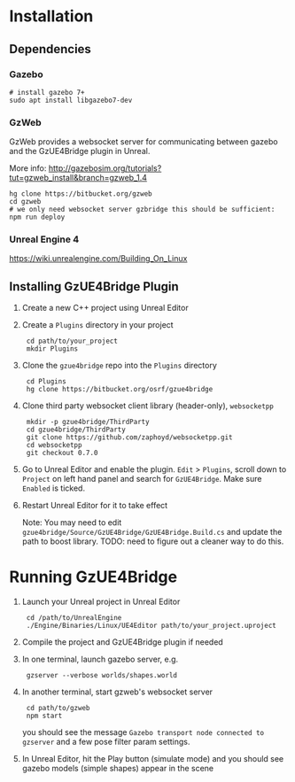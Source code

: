# Installation

## Dependencies

### Gazebo

~~~
# install gazebo 7+
sudo apt install libgazebo7-dev
~~~

### GzWeb

GzWeb provides a websocket server for communicating between gazebo and the GzUE4Bridge plugin in Unreal.

More info: http://gazebosim.org/tutorials?tut=gzweb_install&branch=gzweb_1.4

    hg clone https://bitbucket.org/gzweb
    cd gzweb
    # we only need websocket server gzbridge this should be sufficient:
    npm run deploy

### Unreal Engine 4

https://wiki.unrealengine.com/Building_On_Linux

## Installing GzUE4Bridge Plugin

1. Create a new C++ project using Unreal Editor

1. Create a `Plugins` directory in your project

        cd path/to/your_project
        mkdir Plugins

1. Clone the `gzue4bridge` repo into the `Plugins` directory

        cd Plugins
        hg clone https://bitbucket.org/osrf/gzue4bridge

1. Clone third party websocket client library (header-only), `websocketpp`

        mkdir -p gzue4bridge/ThirdParty
        cd gzue4bridge/ThirdParty
        git clone https://github.com/zaphoyd/websocketpp.git
        cd websocketpp
        git checkout 0.7.0

1. Go to Unreal Editor and enable the plugin. `Edit` > `Plugins`, scroll down to `Project` on left hand panel and search for `GzUE4Bridge`. Make sure `Enabled` is ticked.

1. Restart Unreal Editor for it to take effect

    Note: You may need to edit `gzue4bridge/Source/GzUE4Bridge/GzUE4Bridge.Build.cs` and update the path to boost library. TODO: need to figure out a cleaner way to do this.

# Running GzUE4Bridge

1. Launch your Unreal project in Unreal Editor

        cd /path/to/UnrealEngine
        ./Engine/Binaries/Linux/UE4Editor path/to/your_project.uproject

1. Compile the project and GzUE4Bridge plugin if needed

1. In one terminal, launch gazebo server, e.g.

        gzserver --verbose worlds/shapes.world

1. In another terminal, start gzweb's websocket server

        cd path/to/gzweb
        npm start

    you should see the message `Gazebo transport node connected to gzserver` and a few pose filter param settings.

1. In Unreal Editor, hit the Play button (simulate mode) and you should see gazebo models (simple shapes) appear in the scene

